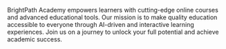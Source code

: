 BrightPath Academy empowers learners with cutting-edge online courses and advanced educational tools. Our mission is to make quality education accessible to everyone through AI-driven and interactive learning experiences. Join us on a journey to unlock your full potential and achieve academic success.
